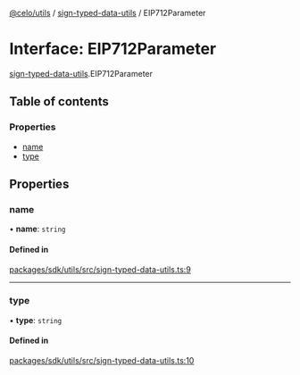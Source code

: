 [@celo/utils](../README.md) / [sign-typed-data-utils](../modules/sign_typed_data_utils.md) / EIP712Parameter

# Interface: EIP712Parameter

[sign-typed-data-utils](../modules/sign_typed_data_utils.md).EIP712Parameter

## Table of contents

### Properties

- [name](sign_typed_data_utils.EIP712Parameter.md#name)
- [type](sign_typed_data_utils.EIP712Parameter.md#type)

## Properties

### name

• **name**: `string`

#### Defined in

[packages/sdk/utils/src/sign-typed-data-utils.ts:9](https://github.com/celo-org/developer-tooling/blob/master/packages/sdk/utils/src/sign-typed-data-utils.ts#L9)

___

### type

• **type**: `string`

#### Defined in

[packages/sdk/utils/src/sign-typed-data-utils.ts:10](https://github.com/celo-org/developer-tooling/blob/master/packages/sdk/utils/src/sign-typed-data-utils.ts#L10)
